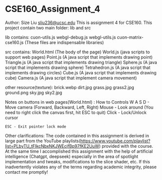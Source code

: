 # CSE160_Assignment_4
Author: Size Liu sliu236@ucsc.edu
This is assignment 4 for CSE160. This project contain two main folder: lib and src

lib contains: 
cuon-utils.js
webgl-debug.js
webgl-utils.js 
cuon-matrix-cse160.js
(These files are indispensable libraries)

src contains:
 World.html (The body of the page)
 World.js  (java scripts to support web pages)
 Point.js (A java script that implements drawing point)
 Triangle.js (A java script that implements drawing triangle)
 Sphere.js (A java script that implements drawing sphere)
 Tetrahedron.js  (A java script that implements drawing circles)
 Cube.js (A java script that implements drawing cube)
 Camera.js (A java script that implement camera movement)

 other resource(texture):
 brick.webp
 dirt.jpg
 grass.jpg
 grass2.jpg
 ground.png
 sky.jpg
 sky2.jpg


 Notes on buttons in web pages(World.html) :
    How to Controls 
    W A S D - Move camera (Forward, Backward, Left, Right)
    Mouse - Look around (You need to right click the canvas first, hit ESC to quit)
    Click - Lock/Unlock cursor

    ESC - Exit pointer lock mode



 Other clarifications: The code contained in this assignment is derived in large part from the YouTube playlists(https://www.youtube.com/playlist?list=PLbyTU_tFIkcNbxNKJWEcjfBp97fKE2UuW) provided with the course. At the same time I accomplished this assignment with the help of artificial intelligence (Chatgpt, deepseek) especially in the area of spotlight implementation and tweaks, modifications to the slice shader, etc. If this inadvertently violates any of the terms regarding academic integrity, please contact me promptly!